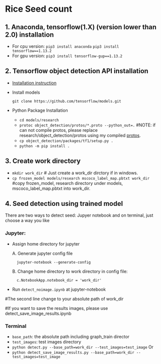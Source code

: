 # Rice Seed count

## 1. Anaconda, tensorflow(1.X) (version lower than 2.0) installation
  * For cpu version:
	`pip3 install anaconda`
	`pip3 install tensorflow==1.13.2`
  * For gpu version:
	`pip3 install tensorflow-gup==1.13.2`
## 2. Tensorflow object detection API installation
* [Installation instruction](https://github.com/tensorflow/models/blob/master/research/object_detection/g3doc/tf1.md)
* Install models

	`git clone https://github.com/tensorflow/models.git`
* Python Package Installation

	* `cd models/research`
	* `protoc object_detection/protos/*.proto --python_out=.` #NOTE: if can not compile protos, please replace research/object_detection/protos using my compiled [protos](https://github.com/FanruiMeng/Arabidopsis-Seed-Detection/tree/master/protos).
	* `cp object_detection/packages/tf1/setup.py .`
	* `python -m pip install .`
## 3. Create work directory 

* `mkdir work_dir` # Just create a work_dir dirctory if in windows.  
* `cp frozen_model models/research mscoco_label_map.pbtxt work_dir` #copy frozen_model, research directory under models, mscoco_label_map.pbtxt into work_dir.

## 4. Seed detection using trained model
There are two ways to detect seed: Jupyer notebook and on terminal, just choose a way you like
### Jupyter:
* Assign home directory for jupyter

	A. Generate jupyter config file
	
		jupyter-notebook --generate-config
	B. Change home directory to work directory in config file:
	
		c.NotebookApp.notebook_dir = 'work_dir'
   
* Run `detect_noimage.ipynb` at jupyter-notebook 

#The second line change to your absolute path of work_dir

#If you want to save the results images, please use detect_save_image_results.ipynb
### Terminal 
 * `base_path`: the absolute path including graph_train director
 * `test_images`: test images directory
 * `python detect.py --base_path=work_dir --test_images=test_image` Or
 * `python detect_save_image_results.py --base_path=work_dir --test_images=test_image`
